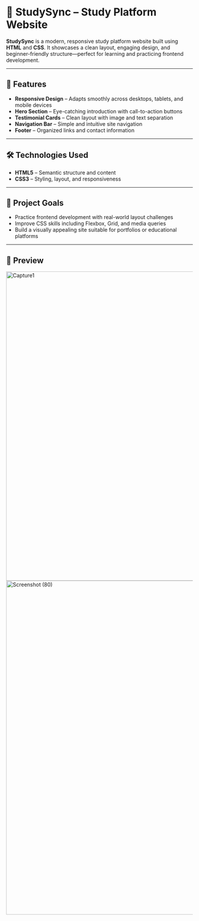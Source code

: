 # 📘 StudySync – Study Platform Website

**StudySync** is a modern, responsive study platform website built using **HTML** and **CSS**. It showcases a clean layout, engaging design, and beginner-friendly structure—perfect for learning and practicing frontend development.

---

## 🌟 Features

- **Responsive Design** – Adapts smoothly across desktops, tablets, and mobile devices
- **Hero Section** – Eye-catching introduction with call-to-action buttons
- **Testimonial Cards** – Clean layout with image and text separation
- **Navigation Bar** – Simple and intuitive site navigation
- **Footer** – Organized links and contact information

---

## 🛠️ Technologies Used

- **HTML5** – Semantic structure and content
- **CSS3** – Styling, layout, and responsiveness

---

## 🎯 Project Goals

- Practice frontend development with real-world layout challenges
- Improve CSS skills including Flexbox, Grid, and media queries
- Build a visually appealing site suitable for portfolios or educational platforms

---

## 📸 Preview

<img width="1586" height="833" alt="Capture1" src="https://github.com/user-attachments/assets/4cea50f2-95b3-46c1-ac92-4a81c345a43c" />

<img width="1600" height="900" alt="Screenshot (80)" src="https://github.com/user-attachments/assets/dfa6d461-e165-4c5d-871a-ba1c42e72729" />





